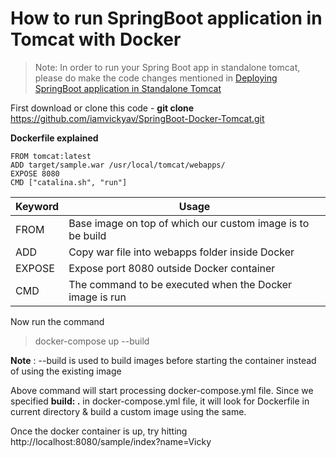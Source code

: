 # How to run SpringBoot application in Tomcat with Docker

> Note: In order to run your Spring Boot app in standalone tomcat, please do make the code changes mentioned in [Deploying SpringBoot application in Standalone Tomcat](https://github.com/iamvickyav/Developer-Tips/blob/master/Deploy-SpringBootApp-In-Tomcat.md)

First download or clone this code - **git clone** https://github.com/iamvickyav/SpringBoot-Docker-Tomcat.git

**Dockerfile explained**

```
FROM tomcat:latest
ADD target/sample.war /usr/local/tomcat/webapps/
EXPOSE 8080
CMD ["catalina.sh", "run"]
```
| Keyword | Usage   |
| ------- | ------- |
| FROM    | Base image on top of which our custom image is to be build  |
| ADD     | Copy war file into webapps folder inside Docker             |
| EXPOSE  | Expose port 8080 outside Docker container                   |
| CMD     | The command to be executed when the Docker image is run     |

Now run the command

> docker-compose up --build 

**Note** : --build is used to build images before starting the container instead of using the existing image

Above command will start processing docker-compose.yml file. Since we specified **build: .** in docker-compose.yml file, it will look for Dockerfile in current directory & build a custom image using the same.

Once the docker container is up, try hitting http://localhost:8080/sample/index?name=Vicky
